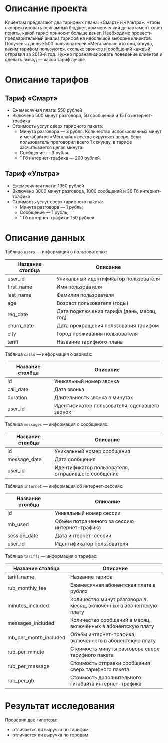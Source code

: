 # Описание проекта

Клиентам предлагают два тарифных плана: «Смарт» и «Ультра». Чтобы скорректировать рекламный бюджет, коммерческий департамент хочет понять, какой тариф приносит больше денег.
Необходимо провести предварительный анализ тарифов на небольшой выборке клиентов. Получены данные 500 пользователей «Мегалайна»: кто они, откуда, каким тарифом пользуются, сколько звонков и сообщений каждый отправил за 2018-й год. Нужно проанализировать поведение клиентов и сделать вывод — какой тариф лучше.


# Описание тарифов

## Тариф «Смарт»
- Ежемесячная плата: 550 рублей
- Включено 500 минут разговора, 50 сообщений и 15 Гб интернет-трафика
- Стоимость услуг сверх тарифного пакета:
  - Минута разговора — 3 рубля. Количество использованных минут и мегабайтов «Мегалайн» всегда округляет вверх. Если пользователь проговорил всего 1 секунду, в тарифе засчитывается целая минута.
  - Сообщение — 3 рубля.
  - 1 Гб интернет-трафика — 200 рублей.

## Тариф «Ультра»
- Ежемесячная плата: 1950 рублей
- Включено 3000 минут разговора, 1000 сообщений и 30 Гб интернет-трафика
- Стоимость услуг сверх тарифного пакета:
  - Минута разговора — 1 рубль;
  - Сообщение — 1 рубль;
  - 1 Гб интернет-трафика: 150 рублей.


# Описание данных
Таблица `users` — информация о пользователях:

| Название столбца | Описание                                      |
|------------------|-----------------------------------------------|
| user_id          | Уникальный идентификатор пользователя          |
| first_name       | Имя пользователя                             |
| last_name        | Фамилия пользователя                         |
| age              | Возраст пользователя (годы)                   |
| reg_date         | Дата подключения тарифа (день, месяц, год)    |
| churn_date       | Дата прекращения пользования тарифом          |
| city             | Город проживания пользователя                 |
| tariff           | Название тарифного плана                      |

Таблица `calls` — информация о звонках:

| Название столбца | Описание                                      |
|------------------|-----------------------------------------------|
| id               | Уникальный номер звонка                        |
| call_date        | Дата звонка                                   |
| duration         | Длительность звонка в минутах                 |
| user_id          | Идентификатор пользователя, сделавшего звонок |

Таблица `messages` — информация о сообщениях:

| Название столбца | Описание                                      |
|------------------|-----------------------------------------------|
| id               | Уникальный номер сообщения                     |
| message_date     | Дата сообщения                                |
| user_id          | Идентификатор пользователя, отправившего сообщение |

Таблица `internet` — информация об интернет-сессиях:

| Название столбца | Описание                                      |
|------------------|-----------------------------------------------|
| id               | Уникальный номер сессии                        |
| mb_used          | Объём потраченного за сессию интернет-трафика |
| session_date     | Дата интернет-сессии                          |
| user_id          | Идентификатор пользователя                     |

Таблица `tariffs` — информация о тарифах:

| Название столбца        | Описание                                                         |
|-------------------------|------------------------------------------------------------------|
| tariff_name             | Название тарифа                                                  |
| rub_monthly_fee         | Ежемесячная абонентская плата в рублях                           |
| minutes_included        | Количество минут разговора в месяц, включённых в абонентскую плату |
| messages_included       | Количество сообщений в месяц, включённых в абонентскую плату      |
| mb_per_month_included   | Объём интернет-трафика, включённого в абонентскую плату          |
| rub_per_minute          | Стоимость минуты разговора сверх тарифного пакета                 |
| rub_per_message         | Стоимость отправки сообщения сверх тарифного пакета               |
| rub_per_gb              | Стоимость дополнительного гигабайта интернет-трафика              |

# Результат исследования
Проверил две гипотезы: 
- отличается ли выручка по тарифам 
- отличается ли выручка по городам 
